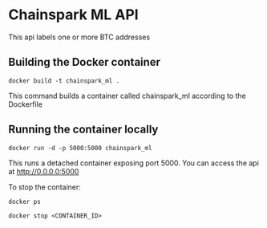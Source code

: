 # Chainspark ML API

This api labels one or more BTC addresses

## Building the Docker container 

```
docker build -t chainspark_ml .
```

This command builds a container called chainspark_ml according to the Dockerfile

## Running the container locally

```
docker run -d -p 5000:5000 chainspark_ml
```

This runs a detached container exposing port 5000. You can access the api at http://0.0.0.0:5000

To stop the container:

```
docker ps
```

```
docker stop <CONTAINER_ID>
```
